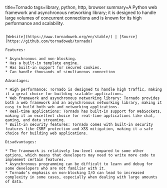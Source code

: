 title=Tornado
tags=library, python, http, browser
summary=A Python web framework and asynchronous networking library; it is designed to handle large volumes of concurrent connections and is known for its high performance and scalability.
~~~~~~

[Website](https://www.tornadoweb.org/en/stable/) | [Source](https://github.com/tornadoweb/tornado)

Features:

* Asynchronous and non-blocking.
* Has a built-in template engine.
* Has built-in support for secured cookies.
* Can handle thousands of simultaneous connection

Advantages:

* High performance: Tornado is designed to handle high traffic, making it a great choice for building scalable applications.
* Web framework and asynchronous networking library: Tornado provides both a web framework and an asynchronous networking library, making it easy to build both web and networking applications.
* Real-time applications: Tornado has built-in support for WebSockets, making it an excellent choice for real-time applications like chat, gaming, and data streaming.
* Built-in security features: Tornado comes with built-in security features like CSRF protection and XSS mitigation, making it a safe choice for building web applications.

Disadvantages:

* The framework is relatively low-level compared to some other options, which means that developers may need to write more code to implement certain features.
* Asynchronous programming can be difficult to learn and debug for some developers who are not familiar with it.
* Tornado’s emphasis on non-blocking I/O can lead to increased complexity in some cases, especially when dealing with large amounts of data.
